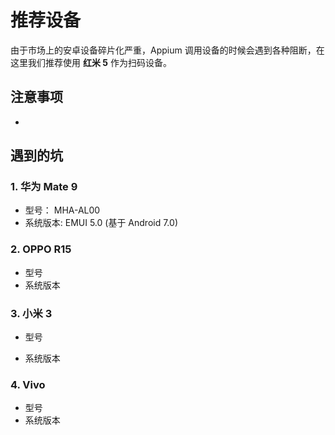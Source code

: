 # 推荐设备

由于市场上的安卓设备碎片化严重，Appium 调用设备的时候会遇到各种阻断，在这里我们推荐使用 **红米 5** 作为扫码设备。

## 注意事项
- 

## 遇到的坑

### 1. 华为 Mate 9
- 型号： MHA-AL00
- 系统版本: EMUI 5.0 (基于 Android 7.0)

### 2. OPPO R15
- 型号
- 系统版本

### 3. 小米 3
- 型号

- 系统版本

### 4. Vivo
- 型号
- 系统版本